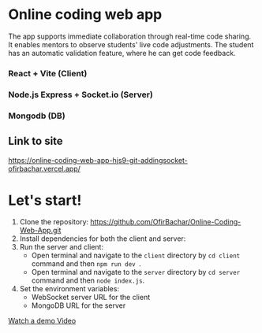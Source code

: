 # Online coding web app
The app supports immediate collaboration through real-time code sharing.
It enables mentors to observe students' live code adjustments.
The student has an automatic validation feature, where he can get code feedback.

### React + Vite (Client)
### Node.js Express + Socket.io (Server)
### Mongodb (DB)


## Link to site
https://online-coding-web-app-hjs9-git-addingsocket-ofirbachar.vercel.app/

# Let's start!
1. Clone the repository: https://github.com/OfirBachar/Online-Coding-Web-App.git
2. Install dependencies for both the client and server:
3. Run the server and client:
    - Open terminal and navigate to the `client` directory by `cd client` command and then `npm run dev `.
    - Open terminal and navigate to the `server` directory by `cd server` command and then `node index.js`.
4. Set the environment variables:
    - WebSocket server URL for the client
    - MongoDB URL for the server

[Watch a demo Video](client/src/asserts/demoVideo.mp4)

